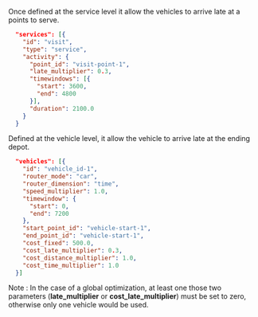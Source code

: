 Once defined at the service level it allow the vehicles to arrive late at a points to serve.
```json
  "services": [{
    "id": "visit",
    "type": "service",
    "activity": {
      "point_id": "visit-point-1",
      "late_multiplier": 0.3,
      "timewindows": [{
        "start": 3600,
        "end": 4800
      }],
      "duration": 2100.0
    }
  }
```
Defined at the vehicle level, it allow the vehicle to arrive late at the ending depot.
```json
  "vehicles": [{
    "id": "vehicle_id-1",
    "router_mode": "car",
    "router_dimension": "time",
    "speed_multiplier": 1.0,
    "timewindow": {
      "start": 0,
      "end": 7200
    },
    "start_point_id": "vehicle-start-1",
    "end_point_id": "vehicle-start-1",
    "cost_fixed": 500.0,
    "cost_late_multiplier": 0.3,
    "cost_distance_multiplier": 1.0,
    "cost_time_multiplier": 1.0
  }]
```
Note : In the case of a global optimization, at least one those two parameters (__late_multiplier__ or __cost_late_multiplier__) must be set to zero, otherwise only one vehicle would be used.
